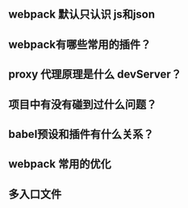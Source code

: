 ## webpack 默认只认识 js和json  

## webpack有哪些常用的插件？

## proxy 代理原理是什么 devServer？

## 项目中有没有碰到过什么问题？

## babel预设和插件有什么关系？

## webpack 常用的优化

## 多入口文件